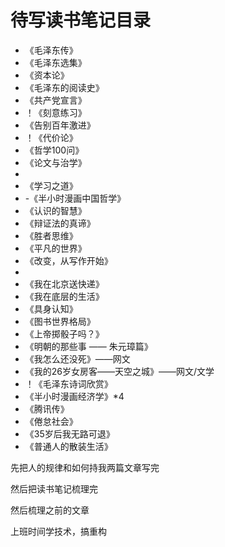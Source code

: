 # 待写读书笔记目录

- 《毛泽东传》
- 《毛泽东选集》
- 《资本论》
- 《毛泽东的阅读史》
- 《共产党宣言》
- ！《刻意练习》
- 《告别百年激进》
- ！《代价论》
- 《哲学100问》
- 《论文与治学》
- 
- 《学习之道》
- -《半小时漫画中国哲学》
- 《认识的智慧》
- 《辩证法的真谛》
- 《胜者思维》
- 《平凡的世界》
- 《改变，从写作开始》
- 
- 《我在北京送快递》
- 《我在底层的生活》
- 《具身认知》
- 《图书世界格局》
- 《上帝掷骰子吗？》
- 《明朝的那些事 —— 朱元璋篇》
- 《我怎么还没死》——网文
- 《我的26岁女房客——天空之城》——网文/文学
- ！《毛泽东诗词欣赏》
- 《半小时漫画经济学》*4
- 《腾讯传》
- 《倦怠社会》
- 《35岁后我无路可退》
- 《普通人的散装生活》




先把人的规律和如何持我两篇文章写完

然后把读书笔记梳理完

然后梳理之前的文章

上班时间学技术，搞重构